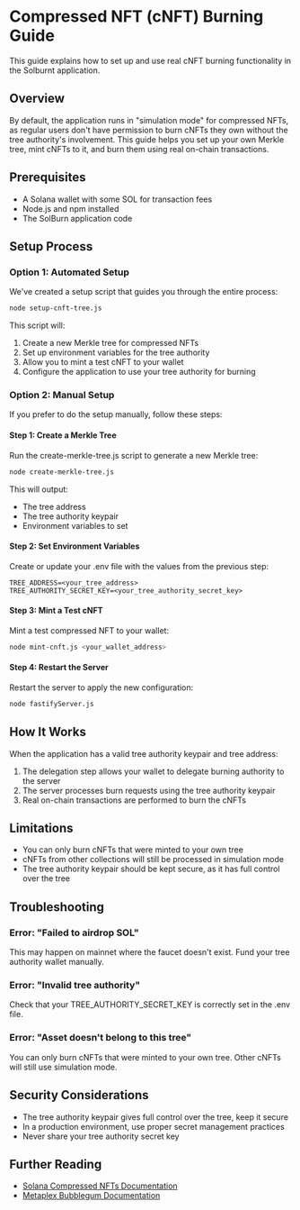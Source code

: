 # Compressed NFT (cNFT) Burning Guide

This guide explains how to set up and use real cNFT burning functionality in the Solburnt application.

## Overview

By default, the application runs in "simulation mode" for compressed NFTs, as regular users don't have permission to burn cNFTs they own without the tree authority's involvement. This guide helps you set up your own Merkle tree, mint cNFTs to it, and burn them using real on-chain transactions.

## Prerequisites

- A Solana wallet with some SOL for transaction fees
- Node.js and npm installed
- The SolBurn application code

## Setup Process

### Option 1: Automated Setup

We've created a setup script that guides you through the entire process:

```bash
node setup-cnft-tree.js
```

This script will:
1. Create a new Merkle tree for compressed NFTs
2. Set up environment variables for the tree authority
3. Allow you to mint a test cNFT to your wallet
4. Configure the application to use your tree authority for burning

### Option 2: Manual Setup

If you prefer to do the setup manually, follow these steps:

#### Step 1: Create a Merkle Tree

Run the create-merkle-tree.js script to generate a new Merkle tree:

```bash
node create-merkle-tree.js
```

This will output:
- The tree address
- The tree authority keypair
- Environment variables to set

#### Step 2: Set Environment Variables

Create or update your .env file with the values from the previous step:

```
TREE_ADDRESS=<your_tree_address>
TREE_AUTHORITY_SECRET_KEY=<your_tree_authority_secret_key>
```

#### Step 3: Mint a Test cNFT

Mint a test compressed NFT to your wallet:

```bash
node mint-cnft.js <your_wallet_address>
```

#### Step 4: Restart the Server

Restart the server to apply the new configuration:

```bash
node fastifyServer.js
```

## How It Works

When the application has a valid tree authority keypair and tree address:

1. The delegation step allows your wallet to delegate burning authority to the server
2. The server processes burn requests using the tree authority keypair
3. Real on-chain transactions are performed to burn the cNFTs

## Limitations

- You can only burn cNFTs that were minted to your own tree
- cNFTs from other collections will still be processed in simulation mode
- The tree authority keypair should be kept secure, as it has full control over the tree

## Troubleshooting

### Error: "Failed to airdrop SOL"

This may happen on mainnet where the faucet doesn't exist. Fund your tree authority wallet manually.

### Error: "Invalid tree authority"

Check that your TREE_AUTHORITY_SECRET_KEY is correctly set in the .env file.

### Error: "Asset doesn't belong to this tree"

You can only burn cNFTs that were minted to your own tree. Other cNFTs will still use simulation mode.

## Security Considerations

- The tree authority keypair gives full control over the tree, keep it secure
- In a production environment, use proper secret management practices
- Never share your tree authority secret key

## Further Reading

- [Solana Compressed NFTs Documentation](https://docs.solana.com/developing/guides/compressed-nfts)
- [Metaplex Bubblegum Documentation](https://developers.metaplex.com/bubblegum)